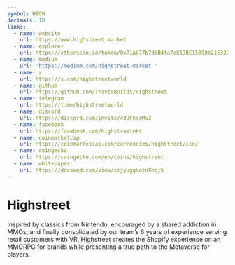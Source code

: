 ```yaml
---
symbol: HIGH
decimals: 18
links:
  - name: website
    url: https://www.highstreet.market
  - name: explorer
    url: https://etherscan.io/token/0x71Ab77b7dbB4fa7e017BC15090b2163221420282
  - name: medium
    url: 'https://medium.com/highstreet-market '
  - name: x
    url: https://x.com/highstreetworld
  - name: github
    url: https://github.com/TravisBuilds/HighStreet
  - name: telegram
    url: https://t.me/highstreetworld
  - name: discord
    url: https://discord.com/invite/439FhsrMu2
  - name: facebook
    url: https://facebook.com/highstreetmkt
  - name: coinmarketcap
    url: https://coinmarketcap.com/currencies/highstreet/ico/
  - name: coingecko
    url: https://coingecko.com/en/coins/highstreet
  - name: whitepaper
    url: https://docsend.com/view/czjyuggsatn8hpj5
---
```


# Highstreet

Inspired by classics from Nintendo, encouraged by a shared addiction in MMOs, and finally consolidated by our team’s 6 years of experience serving retail customers with VR, Highstreet creates the Shopify experience on an MMORPG for brands while presenting a true path to the Metaverse for players.
